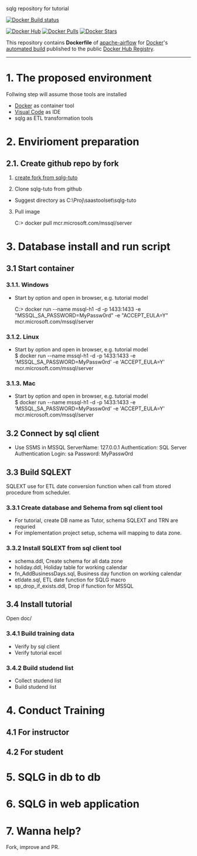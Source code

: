 sqlg  repository for tutorial

[![Docker Build status](https://img.shields.io/docker/build/saastoolset/sqlg-airflow?style=plastic)](https://hub.docker.com/r/saastoolset/sqlg-airflow/tags?ordering=last_updated)


[![Docker Hub](https://img.shields.io/badge/docker-ready-blue.svg)](https://hub.docker.com/r/saastoolset/sqlg-airflow/)
[![Docker Pulls](https://img.shields.io/docker/pulls/saastoolset/sqlg-airflow.svg)]()
[![Docker Stars](https://img.shields.io/docker/stars/saastoolset/sqlg-airflow.svg)]()

This repository contains **Dockerfile** of [apache-airflow](https://github.com/apache/incubator-airflow) for [Docker](https://www.docker.com/)'s [automated build](https://registry.hub.docker.com/u/saastoolset/sqlg-airflow/) published to the public [Docker Hub Registry](https://registry.hub.docker.com/).




***
# 1. The proposed environment 
Follwing step will assume those tools are installed

- [Docker](https://www.docker.com/products/docker-desktop/) as container tool
- [Visual Code](https://code.visualstudio.com/download) as IDE
- sqlg as ETL transformation tools

# 2. Envirioment preparation

## 2.1. Create github repo by fork

1. [create fork from sqlg-tuto](https://github.com/saastoolset/sqlg-tuto/fork)

2. Clone sqlg-tuto from github
  - Suggest directory as C:\Proj\saastoolset\sqlg-tuto
   
3. Pull image 

    C:> docker pull mcr.microsoft.com/mssql/server
  
# 3. Database install and run script


## 3.1 Start container 

### 3.1.1. Windows
- Start by option and open in browser, e.g. tutorial model
    
    C:> docker run --name mssql-h1 -d -p 1433:1433 -e "MSSQL_SA_PASSWORD=MyPassw0rd" -e "ACCEPT_EULA=Y" mcr.microsoft.com/mssql/server

### 3.1.2. Linux
- Start by option and open in browser, e.g. tutorial model    
    $ docker run --name mssql-h1 -d -p 1433:1433 -e 'MSSQL_SA_PASSWORD=MyPassw0rd' -e 'ACCEPT_EULA=Y' mcr.microsoft.com/mssql/server

### 3.1.3. Mac
- Start by option and open in browser, e.g. tutorial model    
    $ docker run --name mssql-h1 -d -p 1433:1433 -e 'MSSQL_SA_PASSWORD=MyPassw0rd' -e 'ACCEPT_EULA=Y' mcr.microsoft.com/mssql/server

## 3.2 Connect by sql client
- Use SSMS in MSSQL
    ServerName: 127.0.0.1
    Authentication: SQL Server Authentication
    Login: sa
    Password: MyPassw0rd

## 3.3 Build SQLEXT

  SQLEXT use for ETL date conversion function when call from stored procedure from scheduler.

### 3.3.1 Create database and Sehema from sql client tool
- For tutorial, create DB name as Tutor, schema SQLEXT and TRN are requried
- For implementation project setup, schema will mapping to data zone.

### 3.3.2 Install SQLEXT from sql client tool

- schema.ddl, Create schema for all data zone
- holiday.ddl, Holiday table for working calendar
- fn_AddBusinessDays.sql, Business day function on working calendar
- etldate.sql, ETL date function for SQLG macro
- sp_drop_if_exists.ddl, Drop if function for MSSQL


## 3.4 Install tutorial
Open doc/

### 3.4.1 Build training data
- Verify by sql client 
- Verify tutorial excel


### 3.4.2 Build studend list
- Collect studend list
- Build studend list

# 4. Conduct Training
## 4.1 For instructor

## 4.2 For student

# 5. SQLG in db to db

# 6. SQLG in web application


# 7. Wanna help?

Fork, improve and PR.
